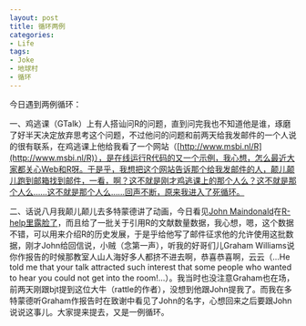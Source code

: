 ```yaml
---
layout: post
title: 循环两例
categories:
- Life
tags:
- Joke
- 地球村
- 循环
---
```


今日遇到两例循环：

一、鸡逃课（GTalk）上有人搭讪问R的问题，直到问完我也不知道他是谁，琢磨了好半天决定放弃思考这个问题，不过他问的问题和前两天给我发邮件的一个人说的很有联系，在鸡逃课上他给我看了一个网站（[http://www.msbi.nl/R](http://www.msbi.nl/R)），是在线运行R代码的又一个示例，我心想，怎么最近大家都关心Web和R呀。于是乎，我想把这个网站告诉那个给我发邮件的人，颠儿颠儿跑到邮箱找到邮件，一看，啊？这不就是刚才鸡逃课上的那个人么？这不就是那个人么……这不就是那个人么……回声不断，原来我进入了死循环。

二、话说八月我颠儿颠儿去多特蒙德讲了动画，今日看见[John Maindonald](http://wwwmaths.anu.edu.au/~johnm/)在[R-help里露脸了](https://stat.ethz.ch/pipermail/r-help/2008-October/176188.html)，而且给了一批关于引用R的文献数量数据，我心想，嗯，这个数据不错，可以用来介绍R的历史发展，于是乎给他写了邮件征求他的允许使用这批数据，刚才John给回信说，小贼（念第一声），听我的好哥们儿Graham Williams说你作报告的时候那教室人山人海好多人都挤不进去啊，恭喜恭喜啊，云云（...He told me that your talk attracted such interest that some people who wanted to hear you could not get into the room!...）。我当时也没注意Graham也在场，前两天刚跟bjt提到这位大牛（rattle的作者），没想到他跟John提我了。而我在多特蒙德听Graham作报告时在致谢中看见了John的名字，心想回来之后要跟John说说这事儿。大家提来提去，又是一例循环。
